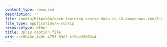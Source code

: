 ```yaml
---
content_type: resource
description: ''
file: /media/https%3A/open-learning-course-data-rc.s3.amazonaws.com/8-03sc-physics-iii-vibrations-and-waves-fall-2016/ccf8b4be443e475303d3ef9aa36889a4_lAuAC4hz5rc.srt
file_type: application/x-subrip
resourcetype: Other
title: 3play caption file
uid: ccf8b4be-443e-4753-03d3-ef9aa36889a4
---
```

